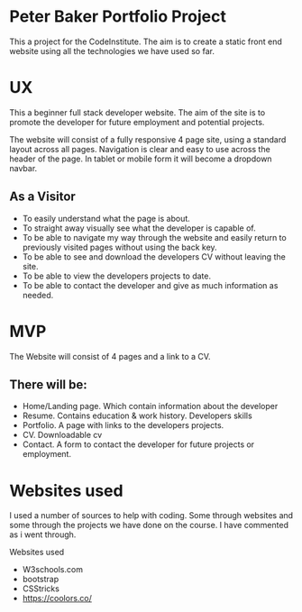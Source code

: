 # Peter Baker Portfolio Project

This a project for the CodeInstitute. The aim is to create a static front end website using all the technologies we have used so far.

# UX

This a beginner full stack developer website. The aim of the site is to promote the developer for future employment and potential projects.

The website will consist of a fully responsive 4 page site, using a standard layout across all pages. Navigation is clear and easy to use across the header of the page. In tablet or mobile form it will become a dropdown navbar. 

## As a Visitor

- To easily understand what the page is about.
- To straight away visually see what the developer is capable of.
- To be able to navigate my way through the website and easily return to previously visited pages without using the back key.
- To be able to see and download the developers CV without leaving the site.
- To be able to view the developers projects to date.
- To be able to contact the developer and give as much information as needed.

# MVP

The Website will consist of 4 pages and a link to a CV.

## There will be:

- Home/Landing page. Which contain information about the developer
- Resume. Contains education & work history. Developers skills
- Portfolio. A page with links to the developers projects. 
- CV. Downloadable cv 
- Contact. A form to contact the developer for future projects or employment.

# Websites used 

I used a number of sources to help with coding. Some through websites and some through the projects we have done on the course. I have commented as i went through.

Websites used

- W3schools.com
- bootstrap
- CSStricks
- https://coolors.co/